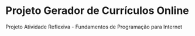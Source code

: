# Projeto Gerador de Currículos Online
Projeto Atividade Reflexiva - Fundamentos de Programação para Internet
